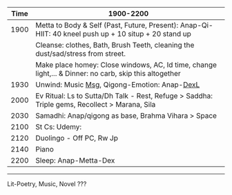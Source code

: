 |Time|  1900-2200  | 
| ---|-------------| 
|1900|  Metta to Body & Self (Past, Future, Present): Anap-Qi-HIIT: 40 kneel push up + 10 situp + 20 stand up |
||  Cleanse: clothes, Bath, Brush Teeth, cleaning the dust/sad/stress from street. |
||  Make place homey: Close windows, AC, Id time, change light,... & Dinner: no carb, skip this altogether|
|1930|  Unwind: Music [Msg](https://github.com/ThanhNguyen24590/Body/blob/main/00.Exc_Msg.md), Qigong-Emotion: Anap-[DexL](https://github.com/ThanhNguyen24590/Body/blob/main/1.1.Exc_DexL.md) | [DexL](https://github.com/ThanhNguyen24590/Body/blob/main/1.2.Exc_Dex.md), [Qigong](https://github.com/ThanhNguyen24590/Body/blob/main/2.1.Exc_Qi_5-Animalls.md)  |
|2000|  Ev Ritual: Ls to Sutta/Dh Talk - Rest, Refuge > Saddha: Triple gems, Recollect > Marana, Sila |
|2030|  Samadhi: Anap/qigong as base, Brahma Vihara > Space | 
|2100|  St Cs: Udemy: |
|2120|  Duolingo - Off PC, Rw Jp|
|2140|  Piano|
|2200|  Sleep: Anap-Metta-Dex |

---
 Lit-Poetry, Music, Novel ???
